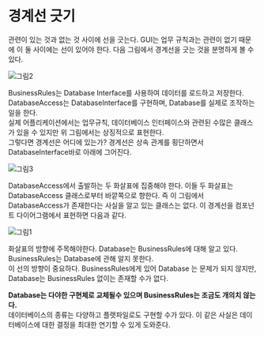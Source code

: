 # 경계선 긋기
관련이 있는 것과 없는 것 사이에 선을 긋는다. GUI는 업무 규칙과는 관련이 없기 때문에 이 둘 사이에는 선이 있어야 한다. 다음 그림에서 경계선을 긋는 것을 분명하게 볼 수 있다. 

![그림2](https://user-images.githubusercontent.com/24540286/140641707-ecacab45-2e44-426a-ab04-7aac5f8cc163.png)

BusinessRules는 Database Interface를 사용하여 데이터를 로드하고 저장한다. DatabaseAccess는 DatabaseInterface를 구현하며, Database를 실제로 조작하는 일을 한다.  
실제 어플리케이션에서는 업무규칙, 데이터베이스 인터페이스와 관련된 수많은 클래스가 있을 수 있지만 위 그림에서는 상징적으로 표현한다.  
그렇다면 경계선은 어디에 있는가? 경계선은 상속 관계를 횡단하면서 DatabaseInterface바로 아래에 그어진다.

![그림3](https://user-images.githubusercontent.com/24540286/140641783-c3e2a1f2-9bb2-4fea-b488-47aa1ddf185c.png)


DatabaseAccess에서 출발하는 두 화살표에 집중해야 한다. 이들 두 화살표는 DatabaseAccess 클래스로부터 바깥쪽으로 향한다. 즉 이 그림에서 DatabaseAccess가 존재한다는 사실을 알고 있는 클래스는 없다. 이 경계선을 컴포넌트 다이어그램에서 표현하면 다음과 같다.

![그림1](https://user-images.githubusercontent.com/24540286/140641836-4a2e9ed3-5816-476e-92a9-5dac08bc8af5.png)

화살표의 방향에 주목해야한다. Database는 BusinessRules에 대해 알고 있다. BusinessRules는 Database에 관해 알지 못한다.  
이 선의 방향이 중요하다. BusinessRules에게 있어 Database 는 문제가 되지 않지만, Database는 BusinessRules 없이는 존재할 수가 없다. 

**Database는 다야한 구현체로 교체될수 있으며 BusinessRules는 조금도 개의치 않는다.**  
데이터베이스의 종류는 다양하고 플랫파일로도 구현할 수가 있다. 이 같은 사실은 데이터베이스에 대한 결정을 최대한 연기할 수 있게 도와준다. 